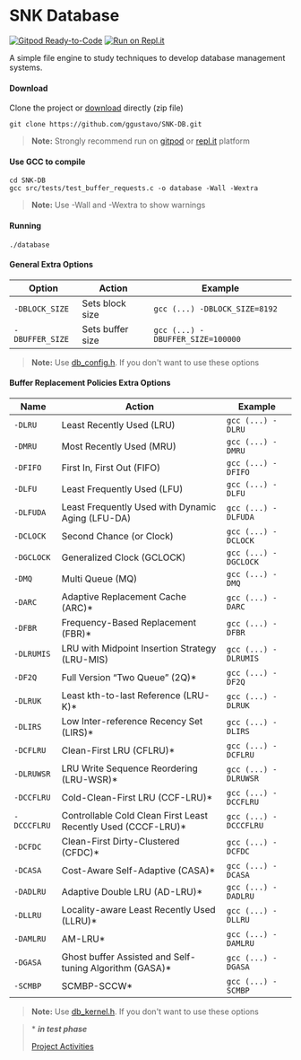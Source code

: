 # SNK Database

[![Gitpod Ready-to-Code](https://img.shields.io/badge/Gitpod-Ready--to--Code-blue?logo=gitpod)](https://gitpod.io/#https://github.com/ggustavo/SNK-DB)  [![Run on Repl.it](https://repl.it/badge/github/replit/crosis)](https://repl.it/github/ggustavo/SNK-DB)

A simple file engine to study techniques to develop database management systems.


####  Download
Clone the project or [download](https://github.com/ggustavo/SNK-DB/archive/master.zip) directly (zip file)

```shell
git clone https://github.com/ggustavo/SNK-DB.git
```
> **Note:** Strongly recommend run on [gitpod](https://gitpod.io/#https://github.com/ggustavo/SNK-DB) or [repl.it](https://repl.it/github/ggustavo/SNK-DB) platform
#### Use GCC to compile

```properties
cd SNK-DB
gcc src/tests/test_buffer_requests.c -o database -Wall -Wextra
```  
> **Note:** Use -Wall and -Wextra to show warnings 

#### Running 
```properties
./database
```  
#### General Extra Options

|Option          |Action               |Example		 |
|----------------|---------------------|------------ |
|`-DBLOCK_SIZE`  |Sets block size      |`gcc (...) -DBLOCK_SIZE=8192` |
|`-DBUFFER_SIZE` |Sets buffer size     |`gcc (...) -DBUFFER_SIZE=100000` |                 

> **Note:** Use [db_config.h](https://github.com/ggustavo/SNK-DB/blob/master/src/dbms/db_config.h). If you don't want to use these options

#### Buffer Replacement Policies Extra Options

|Name          |Action                           |Example		   |
|----------------|-------------------------------|------------     |
|`-DLRU`   |Least Recently Used (LRU)         |`gcc (...) -DLRU` |
|`-DMRU`   |Most Recently Used (MRU)          |`gcc (...) -DMRU` |
|`-DFIFO`  |First In, First Out (FIFO)        |`gcc (...) -DFIFO` |
|`-DLFU`   |Least Frequently Used (LFU)       |`gcc (...) -DLFU` |
|`-DLFUDA` |Least Frequently Used with Dynamic Aging (LFU-DA)       |`gcc (...) -DLFUDA` |
|`-DCLOCK` |Second Chance (or Clock)          |`gcc (...) -DCLOCK` |
|`-DGCLOCK`|Generalized Clock (GCLOCK)        |`gcc (...) -DGCLOCK` |
|`-DMQ`    |Multi Queue (MQ)                  |`gcc (...) -DMQ` |
|`-DARC`   |Adaptive Replacement Cache (ARC)*  |`gcc (...) -DARC` |
|`-DFBR`   |Frequency-Based Replacement (FBR)*  |`gcc (...) -DFBR` |
|`-DLRUMIS`   |LRU with Midpoint Insertion Strategy (LRU-MIS) |`gcc (...) -DLRUMIS` |
|`-DF2Q`   |Full Version “Two Queue” (2Q)*  |`gcc (...) -DF2Q` |
|`-DLRUK`   |Least kth-to-last Reference (LRU-K)*  |`gcc (...) -DLRUK` |
|`-DLIRS`   |Low Inter-reference Recency Set (LIRS)*  |`gcc (...) -DLIRS` |
|`-DCFLRU` |Clean-First LRU (CFLRU)*  |`gcc (...) -DCFLRU` |
|`-DLRUWSR` |LRU Write Sequence Reordering (LRU-WSR)*  |`gcc (...) -DLRUWSR` |
|`-DCCFLRU` |Cold-Clean-First LRU (CCF-LRU)*  |`gcc (...) -DCCFLRU` |
|`-DCCCFLRU` |Controllable Cold Clean First Least Recently Used (CCCF-LRU)*  |`gcc (...) -DCCCFLRU` |
|`-DCFDC` |Clean-First Dirty-Clustered (CFDC)*  |`gcc (...) -DCFDC` |
|`-DCASA` |Cost-Aware Self-Adaptive (CASA)*  |`gcc (...) -DCASA` |
|`-DADLRU` |Adaptive Double LRU (AD-LRU)* |`gcc (...) -DADLRU` |
|`-DLLRU` |Locality-aware Least Recently Used (LLRU)* |`gcc (...) -DLLRU` |
|`-DAMLRU` | AM-LRU* |`gcc (...) -DAMLRU` |
|`-DGASA` | Ghost buffer Assisted and Self-tuning Algorithm (GASA)* |`gcc (...) -DGASA` |
|`-SCMBP` | SCMBP-SCCW* |`gcc (...) -SCMBP` |

> **Note:** Use [db_kernel.h](https://github.com/ggustavo/SNK-DB/blob/master/src/dbms/db_kernel.h). If you don't want to use these options

> \* ***in test phase***
> 
> [Project Activities](https://github.com/ggustavo/SNK-DB/projects/1?fullscreen=true)
